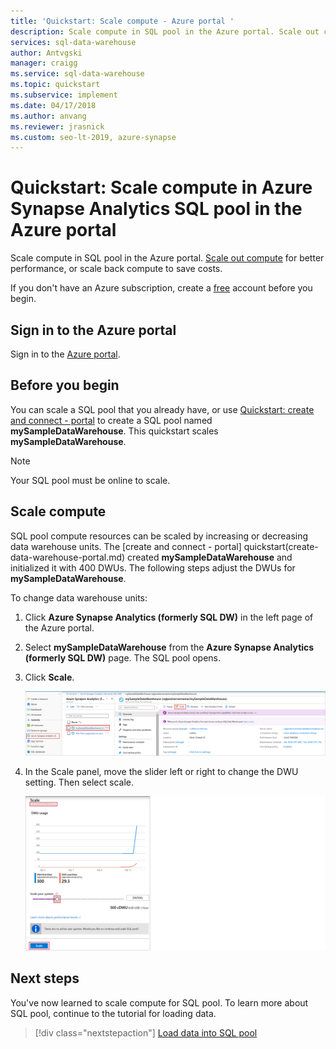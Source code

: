 ```yaml
---
title: 'Quickstart: Scale compute - Azure portal '
description: Scale compute in SQL pool in the Azure portal. Scale out compute for better performance, or scale back compute to save costs. 
services: sql-data-warehouse
author: Antvgski
manager: craigg
ms.service: sql-data-warehouse
ms.topic: quickstart
ms.subservice: implement
ms.date: 04/17/2018
ms.author: anvang
ms.reviewer: jrasnick
ms.custom: seo-lt-2019, azure-synapse
---
```


# Quickstart: Scale compute in Azure Synapse Analytics SQL pool in the Azure portal

Scale compute in SQL pool in the Azure portal. [Scale out compute](sql-data-warehouse-manage-compute-overview.md) for better performance, or scale back compute to save costs. 

If you don't have an Azure subscription, create a [free](https://azure.microsoft.com/free/) account before you begin.

## Sign in to the Azure portal

Sign in to the [Azure portal](https://portal.azure.com/).

## Before you begin

You can scale a SQL pool that you already have, or use [Quickstart: create and connect - portal](create-data-warehouse-portal.md) to create a SQL pool named **mySampleDataWarehouse**.  This quickstart scales **mySampleDataWarehouse**.

>[!Note]
>Your SQL pool must be online to scale. 

## Scale compute

SQL pool compute resources can be scaled by increasing or decreasing data warehouse units. The [create and connect - portal] quickstart(create-data-warehouse-portal.md) created **mySampleDataWarehouse** and initialized it with 400 DWUs. The following steps adjust the DWUs for **mySampleDataWarehouse**.

To change data warehouse units:

1. Click **Azure Synapse Analytics (formerly SQL DW)** in the left page of the Azure portal.
2. Select **mySampleDataWarehouse** from the **Azure Synapse Analytics (formerly SQL DW)** page. The SQL pool opens.
3. Click **Scale**.

    ![Click Scale](media/quickstart-scale-compute-portal/click-scale.png)

2. In the Scale panel, move the slider left or right to change the DWU setting. Then select scale.

    ![Move Slider](media/quickstart-scale-compute-portal/scale-dwu.png)

## Next steps
You've now learned to scale compute for SQL pool. To learn more about SQL pool, continue to the tutorial for loading data.

> [!div class="nextstepaction"]
>[Load data into SQL pool](load-data-from-azure-blob-storage-using-polybase.md)
